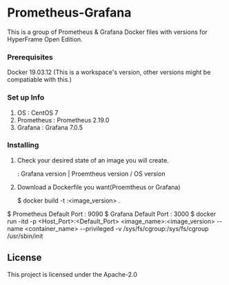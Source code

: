 # Prometheus-Grafana

This is a group of Prometheus & Grafana Docker files with versions for HyperFrame Open Edition.

### Prerequisites

Docker 19.03.12 (This is a workspace's version, other versions might be compatiable with this.)

### Set up Info
1) OS : CentOS 7
2) Prometheus : Prometheus 2.19.0
3) Grafana : Grafana 7.0.5

### Installing

1. Check your desired state of an image you will create.

    : Grafana version | Proemtheus version / OS version

2. Download a Dockerfile you want(Proemtheus or Grafana)

	$ docker build -t <create image_name>:<image_version> .

  $ Prometheus Default Port : 9090
  $ Grafana Default Port : 3000
  $ docker run  -itd -p <Host_Port>:<Default_Port> <image_name>:<image_version> --name <container_name> --privileged -v /sys/fs/cgroup:/sys/fs/cgroup /usr/sbin/init

## License

This project is licensed under the Apache-2.0
